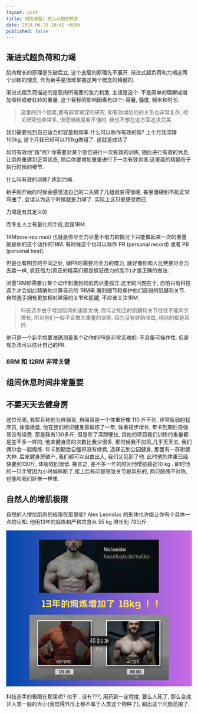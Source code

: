 ```yaml
---
layout: post
title: 增肌减脂| 核心认知的转变
date: 2024-06-25 16:42 +0800
published: false
---
```


## 渐进式超负荷和力竭

肌肉增长的原理是先破后立, 这个底层的原理先不展开. 渐进式超负荷和力竭这两个训练的理念, 作为新手是很难掌握这两个概念的精髓的.

渐进式超负荷描述的是肌肉所需要的张力刺激, 主语是这个. 不是简单的理解成增加哑铃或者杠铃的重量. 这个目标的影响因素有四个: 容量, 强度, 频率和时长.

>这里的四个因素,都有非常艰深的研究, 和有效增肌的的关系也非常复杂, 相关研究也非常多, 很遗憾我是看不懂的, 我也不想在这方面追求完美. 

我们需要找到自己适合的容量和频率
什么可以称作有效的超? 上个月我深蹲100kg, 这个月我已经可以110kg做组了. 这就是成功了

如何有效地"超"呢? 你需要对某个部位进行一次有效的训练, 随后进行有效的休息, 让肌肉重建到正常状态, 随后你要增加重量进行下一次有效训练.这里面的精髓在于执行时候的细节.

什么叫有效的训练? 练到力竭.

新手刚开始的时候会感觉道自己的二头做了几组就变得很硬, 甚至僵硬到不能正常弯曲了, 会误认为这个时候就是力竭了. 实际上这只是感觉而已. 

力竭是有其定义的

而专业人士有量化的手段,就是1RM.

1RM(one-rep max) 也就是你尽全力尽量不借力的情况下只能做起来一次的重量就是你的这个动作的1RM. 有时候这个也可以称作 PR (personal record) 或者 PB (personal best). 

但是也有明显的不同之处, 做PR你需要尽全力的借力, 就好像你和人比赛要尽全力去赢一样, 疯狂借力(真正的精英们都是疯狂借力的高手)才是正确的做法. 

测量1RM你需要让某个动作刺激到的肌肉尽量孤立.这里的问题在于, 恐怕只有科技选手才会如此精确地计算自己的 1RM来 雕刻细节和保护他们孱弱的肌腱和关节. 自然选手拥有更加相对建康的关节和肌腱, 不应该关注1RM.

> 科技选手由于增加肌肉的速度太快, 而与之相连的肌腱和关节往往不能同步增长, 所以他们一般不会做大重量的训练, 因为没有好的收益, 纯纯的都是风险.

他可是一个新手想要准确测量某个动作的PR是非常苦难的. 不具备可操作性. 但是有办法可以估计自己的PR.

### 8RM 和 12RM 非常关键



## 组间休息时间非常重要

## 不要天天去健身房

这位兄弟, 我暂且称他为自强哥, 自强哥是一个体重好像 110 斤不到, 非常瘦弱的程序员, 体脂极低, 他在我们相识健身房煅炼了一年, 体重稳步增长, 年卡到期后自强哥没有续费. 那是我有130多斤, 但是除了深蹲硬拉, 其他的项目我们训练的重量都是差不多一样的, 他来健身房的次数比我少很多, 那时候我不加班,几乎天天去. 我们偶尔会一起煅炼. 年卡到期后自强哥没有续费, 选择去到公园健身, 那里有一群街健大神. 后来健身房破产, 我们都可以自由出入, 我们又见到了他. 此时他的体重已经快要到130斤, 体脂依旧很低. 换言之, 差不多一年的时间他增肌接近10 kg . 即时他的一只手臂因为小时候摔断了,接上后有问题导致关节是异形的, 两只胳膊不对称, 也能和我们卧推一样重.


## 自然人的增肌极限

自然的人增加肌肉的极限在那里呢?  Alex Leonidas 的形体也许能让你有个具体一点的认知. 他用13年的煅炼和严格饮食从 55 kg 增长到 73公斤. 

![Alex Leonidas](https://github.com/lyleLH/image-repo/blob/master/images/alex%20leonidas.png?raw=true)

科技选手的极限在那里呢? 似乎...没有???, 用药到一定程度, 要么人死了, 那么变成非人类一般的大小(我觉得外形上都不属于人类这个物种了), 超出这个问题范围了.
